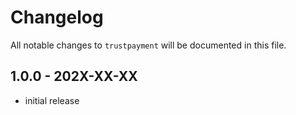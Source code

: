 # Changelog

All notable changes to `trustpayment` will be documented in this file.

## 1.0.0 - 202X-XX-XX

- initial release
